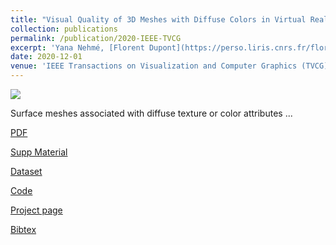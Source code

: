 ```yaml
---
title: "Visual Quality of 3D Meshes with Diffuse Colors in Virtual Reality: Subjective and Objective Evaluation"
collection: publications
permalink: /publication/2020-IEEE-TVCG
excerpt: 'Yana Nehmé, [Florent Dupont](https://perso.liris.cnrs.fr/florent.dupont/), [Jean-Philippe Farrugia](http://perso.univ-lyon1.fr/jean-philippe.farrugia/), [Patrick Le Callet](https://scholar.google.fr/citations?user=llgwlUgAAAAJ&hl=fr), [Guillaume Lavoué](https://perso.liris.cnrs.fr/guillaume.lavoue/)'
date: 2020-12-01
venue: 'IEEE Transactions on Visualization and Computer Graphics (TVCG), Vol. X, No. Y, Article Z'
---
```

<img src='/images/500x300.png'>
<p style='text-align: justify;'> Surface meshes associated with diffuse texture or color attributes ...</p>

[PDF](http://yananehme.github.io/files/bbb.pdf)

[Supp Material](http://yananehme.github.io/files/bbb.pdf)

[Dataset](https://drive.google.com/file/d/1ufm5kl1aBvIYE3hNgyK51HGYbmC8K8_d/view?usp=sharing)

[Code](https://github.com/MEPP-team/MEPP2)

[Project page](https://projet.liris.cnrs.fr/pisco/)

[Bibtex](http://yananehme.github.io/files/bbb.bib)
